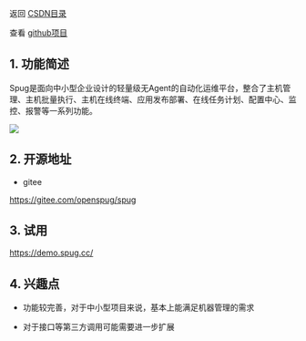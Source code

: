 返回 [CSDN目录](https://blog.csdn.net/kongmingxiaoxiao/article/details/123605322)

查看 [github项目](https://github.com/chenmingkong/open-source-exploration)

## 1. 功能简述

Spug是面向中小型企业设计的轻量级无Agent的自动化运维平台，整合了主机管理、主机批量执行、主机在线终端、应用发布部署、在线任务计划、配置中心、监控、报警等一系列功能。

![](https://gitee.com/chenmingkong/picture-bed/raw/master/img/9be4185841332e068586550631e4f3d6_host-exec-2.0.png)

## 2. 开源地址

- gitee

https://gitee.com/openspug/spug

## 3. 试用

https://demo.spug.cc/

## 4. 兴趣点

- 功能较完善，对于中小型项目来说，基本上能满足机器管理的需求

- 对于接口等第三方调用可能需要进一步扩展